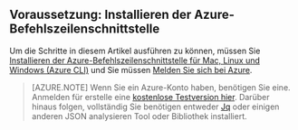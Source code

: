 ## Voraussetzung: Installieren der Azure-Befehlszeilenschnittstelle
Um die Schritte in diesem Artikel ausführen zu können, müssen Sie [Installieren der Azure-Befehlszeilenschnittstelle für Mac, Linux und Windows (Azure CLI)](xplat-install.md) und Sie müssen [Melden Sie sich bei Azure](xplat-connect.md). 

> [AZURE.NOTE] Wenn Sie ein Azure-Konto haben, benötigen Sie eine. Anmelden für erstelle eine [kostenlose Testversion hier](sign-up-organization.md). Darüber hinaus folgen, vollständig Sie benötigen entweder [Jq](https://stedolan.github.io/jq/) oder einigen anderen JSON analysieren Tool oder Bibliothek installiert.

